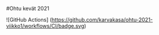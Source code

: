 #Ohtu kevät 2021

![GitHub Actions] (https://github.com/karvakasa/ohtu-2021-viikko1/workflows/CI/badge.svg)
